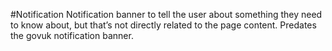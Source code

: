 #Notification
Notification banner to tell the user about something they need to know about, but that’s not directly related to the page content. Predates the govuk notification banner.
